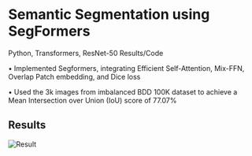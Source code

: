 # Semantic Segmentation using SegFormers
Python, Transformers, ResNet-50 Results/Code

• Implemented Segformers, integrating Efficient Self-Attention, Mix-FFN, Overlap Patch embedding, and Dice loss

• Used the 3k images from imbalanced BDD 100K dataset to achieve a Mean Intersection over Union (IoU) score of 77.07%

## Results

![Result](output_deepsort.gif)
